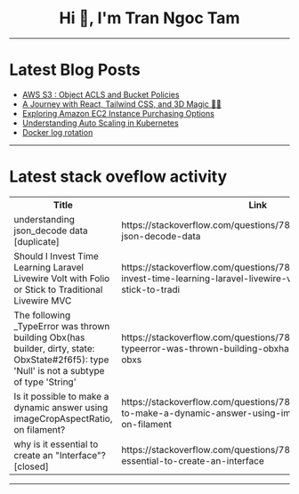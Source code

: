 <h1 align="center">Hi 👋, I'm Tran Ngoc Tam</h1>

---

# Latest Blog Posts 
<!-- BLOG-POST-LIST:START -->
- [AWS S3 : Object ACLS and Bucket Policies](https://dev.to/oladipupoabeeb/aws-s3-object-acls-and-bucket-policies-14i9)
- [A Journey with React, Tailwind CSS, and 3D Magic 🎨✨](https://dev.to/randolphdy9/a-journey-with-react-tailwind-css-and-3d-magic-4b62)
- [Exploring Amazon EC2 Instance Purchasing Options](https://dev.to/sachithmayantha/exploring-amazon-ec2-instance-purchasing-options-4am2)
- [Understanding Auto Scaling in Kubernetes](https://dev.to/jensen1806/understanding-auto-scaling-in-kubernetes-5gl1)
- [Docker log rotation](https://dev.to/apetryla/docker-log-rotation-1d59)
<!-- BLOG-POST-LIST:END -->

---

# Latest stack oveflow activity
<table>
  <tr><th>Title</th><th>Link</th></tr>
  <!-- STACKOVERFLOW:START --><tr><td>understanding json_decode data [duplicate]</td><td>https://stackoverflow.com/questions/78750120/understanding-json-decode-data</td></tr><tr><td>Should I Invest Time Learning Laravel Livewire Volt with Folio or Stick to Traditional Livewire MVC</td><td>https://stackoverflow.com/questions/78750113/should-i-invest-time-learning-laravel-livewire-volt-with-folio-or-stick-to-tradi</td></tr><tr><td>The following _TypeError was thrown building Obx&lpar;has builder, dirty, state: ObxState#2f6f5&rpar;: type &#39;Null&#39; is not a subtype of type &#39;String&#39;</td><td>https://stackoverflow.com/questions/78750065/the-following-typeerror-was-thrown-building-obxhas-builder-dirty-state-obxs</td></tr><tr><td>Is it possible to make a dynamic answer using imageCropAspectRatio, on filament?</td><td>https://stackoverflow.com/questions/78749980/is-it-possible-to-make-a-dynamic-answer-using-imagecropaspectratio-on-filament</td></tr><tr><td>why is it essential to create an &quot;Interface&quot;? [closed]</td><td>https://stackoverflow.com/questions/78749957/why-is-it-essential-to-create-an-interface</td></tr><!-- STACKOVERFLOW:END -->
</table>

---


